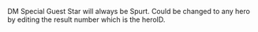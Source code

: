 DM Special Guest Star will always be Spurt. Could be changed to any hero by editing the result number which is the heroID.